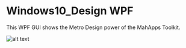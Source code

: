 # Windows10_Design WPF
This WPF GUI shows the Metro Design power of the MahApps Toolkit.

![alt text](https://4.bp.blogspot.com/-bQt1iBblNHQ/Wg14XAfAXQI/AAAAAAAAGuE/7C0oQlzT_T8Tv_1i2pLnh5PCQuS-XNTFwCLcBGAs/s1600/fake_w10_wpf.gif)
